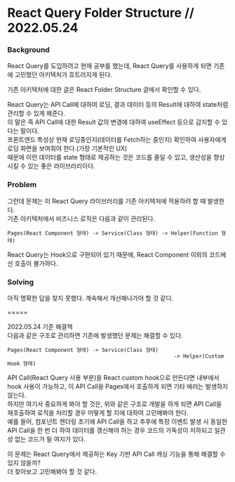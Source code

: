 # React Query Folder Structure // 2022.05.24

### Background

React Query를 도입하려고 현재 공부를 했는데, React Query를 사용하게 되면 기존에 고민했던 아키텍처가 흐트러지게 된다.

기존 아키텍처에 대한 글은 React Folder Structure 글에서 확인할 수 있다.

React Query는 API Call에 대하여 로딩, 결과 데이터 등의 Result에 대하여 state처럼 관리할 수 있게 해준다.  
이 말은 즉 API Call에 대한 Result 값의 변경에 대하여 useEffect 등으로 감지할 수 있다는 말이다.  
프론트엔드 특성상 현재 로딩중인지(데이터를 Fetch하는 중인지) 확인하여 사용자에게 로딩 화면을 보여줘야 한다.(가장 기본적인 UX)  
때문에 이런 데이터를 state 형태로 제공하는 것은 코드를 줄일 수 있고, 생산성을 향상 시킬 수 있는 좋은 라이브러리이다.

### Problem

그런데 문제는 이 React Query 라이브러리를 기존 아키텍처에 적용하려 할 때 발생한다.  
기존 아키텍처에서 비즈니스 로직은 다음과 같이 관리된다.

```text
Pages(React Component 형태) -> Service(Class 형태) -> Helper(Function 형태)
```

React Query는 Hook으로 구현되어 있기 때문에, React Component 이외의 코드에선 호출이 불가하다.

### Solving

아직 명확한 답을 찾지 못했다. 계속해서 개선해나가야 할 것 같다.

=====

2022.05.24 기준 해결책  
다음과 같은 구조로 관리하면 기존에 발생했던 문제는 해결할 수 있다.

```text
Pages(React Component 형태) -> Service(Class 형태)
													 -> Helper(Custom Hook 형태)
```

API Call(React Query 사용 부분)을 React custom hook으로 만든다면 내부에서 hook 사용이 가능하고, 이 API Call을 Pages에서 호출하게 되면 기타 에러는 발생하지 않는다.  
하지만 여기서 중요하게 봐야 할 것은, 위와 같은 구조로 개발을 하게 되면 API Call을 재호출하여 로직을 처리할 경우 어떻게 할 지에 대하여 고민해봐야 한다.  
예를 들어, 컴포넌트 렌더링 초기에 API Call을 하고 추후에 특정 이벤트 발생 시 동일한 API Call을 한 번 더 하여 데이터를 갱신해야 하는 경우 코드의 가독성이 저하되고 일관성 없는 코드가 될 여지가 있다.

이 문제는 React Query에서 제공하는 Key 기반 API Call 캐싱 기능을 통해 해결할 수 있지 않을까?  
더 찾아보고 고민해봐야 할 것 같다.